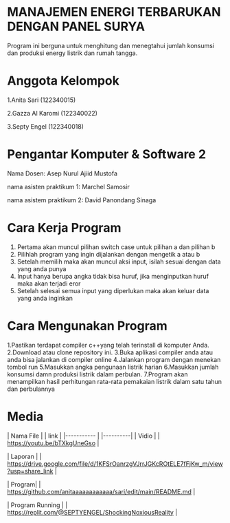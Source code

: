 # MANAJEMEN ENERGI TERBARUKAN DENGAN PANEL SURYA
Program ini berguna untuk menghitung dan menegtahui jumlah konsumsi dan produksi energy listrik dan rumah tangga.

# Anggota Kelompok
1.Anita Sari (122340015)

2.Gazza Al Karomi (122340022)

3.Septy Engel (122340018)

# Pengantar Komputer & Software 2
Nama Dosen: Asep Nurul Ajiid Mustofa

nama asisten praktikum 1: Marchel Samosir

nama asistem praktikum 2: David Panondang Sinaga

# Cara Kerja Program
1. Pertama akan muncul pilihan switch case untuk pilihan a dan pilihan b 
2. Pilihlah program yang ingin dijalankan dengan mengetik a atau b
3. Setelah memilih maka akan muncul aksi input, isilah sesuai dengan data yang anda punya
4. Input hanya berupa angka tidak bisa huruf, jika menginputkan huruf maka akan terjadi eror
5. Setelah selesai semua input yang diperlukan maka akan keluar data yang anda inginkan

# Cara Mengunakan Program
1.Pastikan terdapat compiler c++yang telah terinstall di komputer Anda.
2.Download atau clone repository ini.
3.Buka aplikasi compiler anda atau anda bisa jalankan di compiler online
4.Jalankan program dengan menekan tombol run
5.Masukkan angka pengunaan listrik harian
6.Masukkan jumlah konsumsi damn produksi listrik dalam perbulan.
7.Program akan menampilkan hasil perhitungan rata-rata pemakaian listrik dalam satu tahun dan perbulannya
# Media
| Nama File |  | link |
|----------- | |----------|
| Vidio | | https://youtu.be/bTXkgUneGso |

| Laporan | | https://drive.google.com/file/d/1KFSrOanrzgVJrrJGKcROtELE7fFjKw_m/view?usp=share_link |

| Program| | https://github.com/anitaaaaaaaaaaaa/sari/edit/main/README.md |

| Program Running | | https://replit.com/@SEPTYENGEL/ShockingNoxiousReality |
